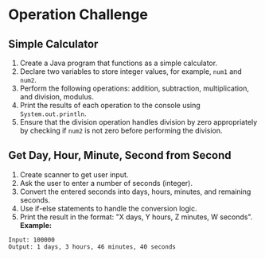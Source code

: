 # Operation Challenge

## Simple Calculator

1. Create a Java program that functions as a simple calculator.
2. Declare two variables to store integer values, for example, `num1` and `num2`.
3. Perform the following operations: addition, subtraction, multiplication, and division, modulus.
4. Print the results of each operation to the console using `System.out.println`.
5. Ensure that the division operation handles division by zero appropriately by checking if `num2` is not zero before performing the division.

## Get Day, Hour, Minute, Second from Second

1. Create scanner to get user input.
2. Ask the user to enter a number of seconds (integer).
3. Convert the entered seconds into days, hours, minutes, and remaining seconds.
4. Use if-else statements to handle the conversion logic.
5. Print the result in the format: "X days, Y hours, Z minutes, W seconds".
   **Example:**

```text
Input: 100000
Output: 1 days, 3 hours, 46 minutes, 40 seconds
```

